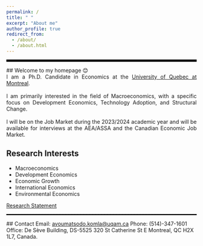 ```yaml
---
permalink: /
title: " "
excerpt: "About me"
author_profile: true
redirect_from: 
  - /about/
  - /about.html
---
```

<hr style="border-top: 5px solid #000;">
## Welcome to my homepage 😊
<div style="text-align: justify">
 I am a Ph.D. Candidate in Economics at the <a href="https://uqam.ca/en/information/about/">University of Quebec at Montreal</a>. 
</div>
<br>
 
 <div style="text-align: justify">
 I am primarily interested in the field of Macroeconomics, with a specific focus on Development Economics, Technology Adoption, and Structural Change.
</div>

<br>

<div style="text-align: justify">
 I will be on the Job Market during the 2023/2024 academic year and will be available for interviews at the AEA/ASSA and the Canadian Economic Job Market.
</div>

## Research Interests
* Macroeconomics
* Development Economics
* Economic Growth
* International Economics
* Environmental Economics
  
[Research Statement](http://avoumatsodo.github.io/files/research_statement.pdf)

<hr style="border-top: 2px dotted #000;">
## Contact
Email: <a href="mailto:avoumatsodo.komla@uqam.ca">avoumatsodo.komla@uqam.ca</a>  
Phone: (514)-347-1601  
Office: De Sève Building, DS-5525  
320 St Catherine St E  
Montreal, QC H2X 1L7, Canada.  

